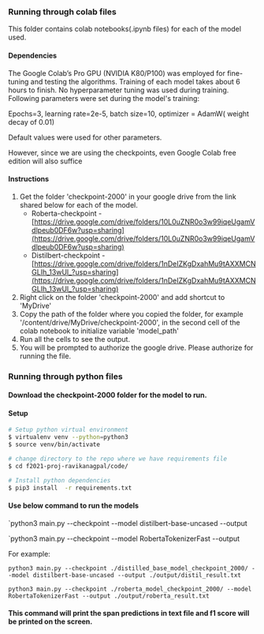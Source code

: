 ### Running through colab files
This folder contains colab notebooks(.ipynb files) for each of the model used.

#### Dependencies

The Google Colab’s Pro GPU (NVIDIA K80/P100) was employed for fine-tuning and testing the algorithms. Training of each model takes about 6 hours to finish. No hyperparameter tuning was used during training. Following parameters were set during the model's training:

 Epochs=3, learning rate=2e-5, batch size=10, optimizer = AdamW( weight decay of 0.01)

Default values were used for other parameters. 

However, since we are using the checkpoints, even Google Colab free edition will also suffice

#### Instructions

1. Get the folder 'checkpoint-2000' in your google drive from the link shared below for each of the model.
     * Roberta-checkpoint - [https://drive.google.com/drive/folders/10L0uZNR0o3w99iqeUgamVdlpeub0DF6w?usp=sharing](https://drive.google.com/drive/folders/10L0uZNR0o3w99iqeUgamVdlpeub0DF6w?usp=sharing)
     * Distilbert-checkpoint - [https://drive.google.com/drive/folders/1nDeIZKgDxahMu9tAXXMCNGLIh_13wUl_?usp=sharing](https://drive.google.com/drive/folders/1nDeIZKgDxahMu9tAXXMCNGLIh_13wUl_?usp=sharing)
2. Right click on the folder 'checkpoint-2000' and add shortcut to 'MyDrive'
2. Copy the path of the folder where you copied the folder, for example '/content/drive/MyDrive/checkpoint-2000', in the second cell of the colab notebook to initialize variable 'model_path'
3.  Run all the cells to see the output.
4.  You will be prompted to authorize the google drive. Please authorize for running the file.

### Running through python files
#### Download the checkpoint-2000 folder for the model to run.
 
#### Setup
```sh
# Setup python virtual environment
$ virtualenv venv --python=python3
$ source venv/bin/activate

# change directory to the repo where we have requirements file
$ cd f2021-proj-ravikanagpal/code/

# Install python dependencies
$ pip3 install  -r requirements.txt 
```
#### Use below command to run the models

   `python3 main.py --checkpoint <Absolute path to checkpoint-2000 directory for distilbert> --model distilbert-base-uncased --output <Absolute path to output text file>
   
   `python3 main.py --checkpoint <Absolute path to checkpoint-2000 directory for roberta> --model RobertaTokenizerFast --output <Absolute path to output text file>
   
   For example:
   
   `python3 main.py --checkpoint ./distilled_base_model_checkpoint_2000/ --model distilbert-base-uncased --output ./output/distil_result.txt`
   
   `python3 main.py --checkpoint ./roberta_model_checkpoint_2000/ --model RobertaTokenizerFast --output ./output/roberta_result.txt`
   
#### This command will print the span predictions in text file and f1 score will be printed on the screen.


